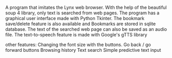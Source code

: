 A program that imitates the Lynx web browser. With the help of the beautiful soup 4 library, only text is searched from web pages. The program has a graphical user interface made with Python Tkinter. The bookmark save/delete feature is also available and Bookmarks are stored in sqlite database. The text of the searched web page can also be saved as an audio file. The text-to-speech feature is made with Google's gTTS library

other features:
Changing the font size with the buttons.
Go back / go forward buttons
Browsing history
Text search
Simple predictive text input